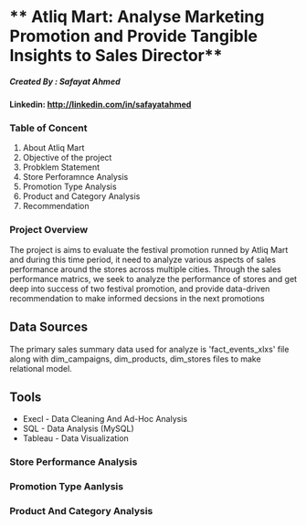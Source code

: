 # ** Atliq Mart: Analyse Marketing Promotion and Provide Tangible Insights to Sales Director**




##### Created By : Safayat Ahmed
####  Linkedin: http://linkedin.com/in/safayatahmed

### Table of Concent

   1. About Atliq Mart
   2. Objective of the project
   3. Probklem Statement
   4. Store Perforamnce Analysis
   5. Promotion Type Analysis
   6. Product and Category Analysis
   7. Recommendation


### Project Overview


The project is aims to evaluate the festival promotion runned by Atliq Mart and during this time period, it need to analyze various aspects of sales performance around the stores across multiple cities. Through the sales performance matrics, we seek to analyze the performance of stores and get deep into success of two festival promotion, and provide data-driven recommendation to make informed decsions in the next promotions 


## Data Sources

The primary sales summary data used for analyze is 'fact_events_xlxs' file along with dim_campaigns, dim_products, dim_stores files to make relational model.

## Tools

- Execl - Data Cleaning And Ad-Hoc Analysis
- SQL - Data Analysis (MySQL)
- Tableau - Data Visualization


### Store Performance Analysis
### Promotion Type Aanlysis
### Product And Category Analysis
